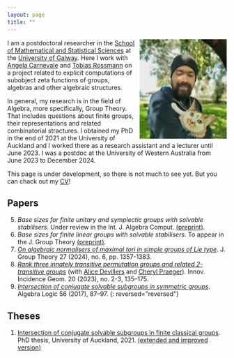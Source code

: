 ```yaml
---
layout: page
title: ""
---
```


<img align="right"  style="margin-left: 10px;" src="photoanton.jpg" width="200">


I am a postdoctoral researcher in the [School of Mathematical and Statistical Sciences](https://www.universityofgalway.ie/science/school-of-maths/) at the [University of Galway](https://www.universityofgalway.ie/). Here I work with [Angela Carnevale](https://angelacarnevale.github.io/) and [Tobias Rossmann](https://torossmann.github.io/)  on a project related to explicit computations of subobject zeta functions of groups, algebras and other algebraic structures. 

In general, my research is in the field of Algebra, more specifically, Group Theory. That includes questions about finite groups, their representations and related combinatorial stractures. I obtained my PhD in the end of 2021 at the University of Auckland and I worked there as a research assistant and a lecturer until June 2023. I was a postdoc at the University of Western Australia from June 2023 to December 2024. 

This page is under development, so there is not much to see yet. But you can chack out my [CV](antonCV.pdf)!

## Papers
5. *Base sizes for finite unitary and symplectic groups with solvable stabilisers*. Under review in the Int. J. Algebra Comput. [(preprint)](/pdftexts/BaseUSpBaykalov.pdf).
4. *Base sizes for finite linear groups with solvable stabilisers*. To appear in the J. Group Theory [(preprint)](https://doi.org/10.48550/arXiv.2408.08510). 
3. [*On algebraic normalisers of maximal tori in simple groups of Lie type*](https://doi.org/10.1515/jgth-2023-0070). J. Group Theory 27 (2024), no. 6, pp. 1357-1383. 
2. [*Rank three innately transitive permutation groups and related 2-transitive groups*](https://doi.org/10.2140/iig.2023.20.135) (with [Alice Devillers](https://research-repository.uwa.edu.au/en/persons/alice-devillers) and [Cheryl Praeger](https://research-repository.uwa.edu.au/en/persons/cheryl-praeger)). Innov. Incidence Geom. 20 (2023), no. 2-3, 135–175. 
1. [*Intersection of conjugate solvable subgroups in symmetric groups*](https://doi.org/10.1007/s10469-017-9431-z).
Algebra Logic 56 (2017), 87–97. 
{: reversed="reversed"}


## Theses

1. [Intersection of conjugate solvable subgroups in finite classical groups](https://researchspace.auckland.ac.nz/items/41a48dbb-85e5-4661-b3dd-6f3306cdb44b). PhD thesis, University of Auckland, 2021. [(extended and improved version)](
https://doi.org/10.48550/arXiv.1703.00124)
